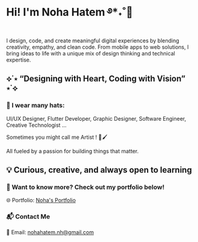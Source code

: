 # Hi! I'm Noha Hatem ࿔*˖˚🎀

I design, code, and create meaningful digital experiences by blending creativity, empathy, and clean code. From mobile apps to web solutions, I bring ideas to life with a unique mix of design thinking and technical expertise.

## ⟡˙⋆ “Designing with Heart, Coding with Vision” ⋆˙⟡

### 👒 I wear many hats: 

   UI/UX Designer, Flutter Developer, Graphic Designer, Software Engineer, Creative Technologist ...
 
   Sometimes you might call me Artist ! 🎨🖌
   
   All fueled by a passion for building things that matter.

## 💡 Curious, creative, and always open to learning 

### 📌 Want to know more? Check out my portfolio below!

🌐 Portfolio: [Noha's Portfolio](https://noha-portfolio-delta-hazel-66.vercel.app/)

### 📬 Contact Me

📧 Email: nohahatem.nh@gmail.com
